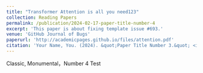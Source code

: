 ```yaml
---
title: "Transformer Attention is all you need123"
collection: Reading Papers
permalink: /publication/2024-02-17-paper-title-number-4
excerpt: 'This paper is about fixing template issue #693.'
venue: 'GitHub Journal of Bugs'
paperurl: 'http://academicpages.github.io/files/attention.pdf'
citation: 'Your Name, You. (2024). &quot;Paper Title Number 3.&quot; <i>GitHub Journal of Bugs</i>. 1(3).'
---
```

Classic, Monumental，Number 4 Test
